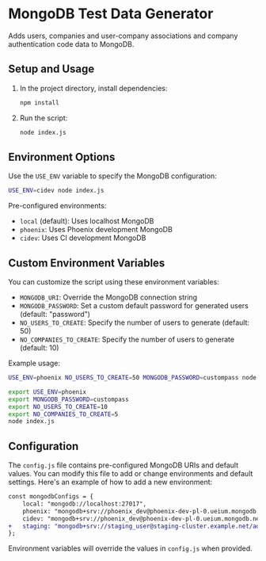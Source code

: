 # MongoDB Test Data Generator

Adds users, companies and user-company associations and company authentication code data to MongoDB.

## Setup and Usage

1. In the project directory, install dependencies:
   ```bash
   npm install
   ```

2. Run the script:
   ```bash
   node index.js
   ```

## Environment Options

Use the `USE_ENV` variable to specify the MongoDB configuration:

```bash
USE_ENV=cidev node index.js
```

Pre-configured environments:
- `local` (default): Uses localhost MongoDB
- `phoenix`: Uses Phoenix development MongoDB
- `cidev`: Uses CI development MongoDB

## Custom Environment Variables

You can customize the script using these environment variables:

- `MONGODB_URI`: Override the MongoDB connection string
- `MONGODB_PASSWORD`: Set a custom default password for generated users (default: "password")
- `NO_USERS_TO_CREATE`: Specify the number of users to generate (default: 50)
- `NO_COMPANIES_TO_CREATE`: Specify the number of users to generate (default: 10)

Example usage:
```bash
USE_ENV=phoenix NO_USERS_TO_CREATE=50 MONGODB_PASSWORD=custompass node index.js
```

```bash
export USE_ENV=phoenix 
export MONGODB_PASSWORD=custompass 
export NO_USERS_TO_CREATE=10
export NO_COMPANIES_TO_CREATE=5 
node index.js
```

## Configuration

The `config.js` file contains pre-configured MongoDB URIs and default values. You can modify this file to add or change environments and default settings. Here's an example of how to add a new environment:

```diff
const mongodbConfigs = {
    local: "mongodb://localhost:27017",
    phoenix: "mongodb+srv://phoenix_dev@phoenix-dev-pl-0.ueium.mongodb.net/admin?...",
    cidev: "mongodb+srv://phoenix_dev@phoenix-dev-pl-0.ueium.mongodb.net/admin?...",
+   staging: "mongodb+srv://staging_user@staging-cluster.example.net/admin?..."
};
```

Environment variables will override the values in `config.js` when provided.